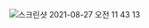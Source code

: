 ![스크린샷 2021-08-27 오전 11 43 13](https://user-images.githubusercontent.com/89136968/131063689-d5815f7d-7a1b-47a9-b6ba-55703cb667ea.png)


